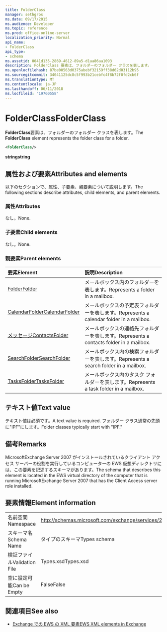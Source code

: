 ```yaml
---
title: FolderClass
manager: sethgros
ms.date: 09/17/2015
ms.audience: Developer
ms.topic: reference
ms.prod: office-online-server
localization_priority: Normal
api_name:
- FolderClass
api_type:
- schema
ms.assetid: 0041d135-2869-4612-89a5-d1aa86aa1093
description: FolderClass 要素は、フォルダーのフォルダー クラスを表します。
ms.openlocfilehash: 87be00563d0375abebf32159ff38d62d03112b95
ms.sourcegitcommit: 34041125dc8c5f993b21cebfc4f8b72f0fd2cb6f
ms.translationtype: MT
ms.contentlocale: ja-JP
ms.lasthandoff: 06/11/2018
ms.locfileid: "19760558"
---
```

# <a name="folderclass"></a><span data-ttu-id="41019-103">FolderClass</span><span class="sxs-lookup"><span data-stu-id="41019-103">FolderClass</span></span>

<span data-ttu-id="41019-104">**FolderClass**要素は、フォルダーのフォルダー クラスを表します。</span><span class="sxs-lookup"><span data-stu-id="41019-104">The **FolderClass** element represents the folder class for a folder.</span></span> 
  
```xml
<FolderClass/>
```

 <span data-ttu-id="41019-105">**string**</span><span class="sxs-lookup"><span data-stu-id="41019-105">**string**</span></span>
## <a name="attributes-and-elements"></a><span data-ttu-id="41019-106">属性および要素</span><span class="sxs-lookup"><span data-stu-id="41019-106">Attributes and elements</span></span>

<span data-ttu-id="41019-107">以下のセクションで、属性、子要素、親要素について説明します。</span><span class="sxs-lookup"><span data-stu-id="41019-107">The following sections describe attributes, child elements, and parent elements.</span></span>
  
### <a name="attributes"></a><span data-ttu-id="41019-108">属性</span><span class="sxs-lookup"><span data-stu-id="41019-108">Attributes</span></span>

<span data-ttu-id="41019-109">なし。</span><span class="sxs-lookup"><span data-stu-id="41019-109">None.</span></span>
  
### <a name="child-elements"></a><span data-ttu-id="41019-110">子要素</span><span class="sxs-lookup"><span data-stu-id="41019-110">Child elements</span></span>

<span data-ttu-id="41019-111">なし。</span><span class="sxs-lookup"><span data-stu-id="41019-111">None.</span></span>
  
### <a name="parent-elements"></a><span data-ttu-id="41019-112">親要素</span><span class="sxs-lookup"><span data-stu-id="41019-112">Parent elements</span></span>

|<span data-ttu-id="41019-113">**要素**</span><span class="sxs-lookup"><span data-stu-id="41019-113">**Element**</span></span>|<span data-ttu-id="41019-114">**説明**</span><span class="sxs-lookup"><span data-stu-id="41019-114">**Description**</span></span>|
|:-----|:-----|
|[<span data-ttu-id="41019-115">Folder</span><span class="sxs-lookup"><span data-stu-id="41019-115">Folder</span></span>](folder.md) <br/> |<span data-ttu-id="41019-116">メールボックス内のフォルダーを表します。</span><span class="sxs-lookup"><span data-stu-id="41019-116">Represents a folder in a mailbox.</span></span>  <br/> |
|[<span data-ttu-id="41019-117">CalendarFolder</span><span class="sxs-lookup"><span data-stu-id="41019-117">CalendarFolder</span></span>](calendarfolder.md) <br/> |<span data-ttu-id="41019-118">メールボックスの予定表フォルダーを表します。</span><span class="sxs-lookup"><span data-stu-id="41019-118">Represents a calendar folder in a mailbox.</span></span>  <br/> |
|[<span data-ttu-id="41019-119">メッセージ</span><span class="sxs-lookup"><span data-stu-id="41019-119">ContactsFolder</span></span>](contactsfolder.md) <br/> |<span data-ttu-id="41019-120">メールボックスの連絡先フォルダーを表します。</span><span class="sxs-lookup"><span data-stu-id="41019-120">Represents a contacts folder in a mailbox.</span></span>  <br/> |
|[<span data-ttu-id="41019-121">SearchFolder</span><span class="sxs-lookup"><span data-stu-id="41019-121">SearchFolder</span></span>](searchfolder.md) <br/> |<span data-ttu-id="41019-122">メールボックス内の検索フォルダーを表します。</span><span class="sxs-lookup"><span data-stu-id="41019-122">Represents a search folder in a mailbox.</span></span>  <br/> |
|[<span data-ttu-id="41019-123">TasksFolder</span><span class="sxs-lookup"><span data-stu-id="41019-123">TasksFolder</span></span>](tasksfolder.md) <br/> |<span data-ttu-id="41019-124">メールボックス内のタスク フォルダーを表します。</span><span class="sxs-lookup"><span data-stu-id="41019-124">Represents a task folder in a mailbox.</span></span>  <br/> |
   
## <a name="text-value"></a><span data-ttu-id="41019-125">テキスト値</span><span class="sxs-lookup"><span data-stu-id="41019-125">Text value</span></span>

<span data-ttu-id="41019-126">テキスト値は必須です。</span><span class="sxs-lookup"><span data-stu-id="41019-126">A text value is required.</span></span> <span data-ttu-id="41019-127">フォルダー クラス通常の先頭に"IPF"にします。</span><span class="sxs-lookup"><span data-stu-id="41019-127">Folder classes typically start with "IPF."</span></span>
  
## <a name="remarks"></a><span data-ttu-id="41019-128">備考</span><span class="sxs-lookup"><span data-stu-id="41019-128">Remarks</span></span>

<span data-ttu-id="41019-129">MicrosoftExchange Server 2007 がインストールされているクライアント アクセス サーバーの役割を実行しているコンピューターの EWS 仮想ディレクトリには、この要素を記述するスキーマがあります。</span><span class="sxs-lookup"><span data-stu-id="41019-129">The schema that describes this element is located in the EWS virtual directory of the computer that is running MicrosoftExchange Server 2007 that has the Client Access server role installed.</span></span>
  
## <a name="element-information"></a><span data-ttu-id="41019-130">要素情報</span><span class="sxs-lookup"><span data-stu-id="41019-130">Element information</span></span>

|||
|:-----|:-----|
|<span data-ttu-id="41019-131">名前空間</span><span class="sxs-lookup"><span data-stu-id="41019-131">Namespace</span></span>  <br/> |http://schemas.microsoft.com/exchange/services/2006/types  <br/> |
|<span data-ttu-id="41019-132">スキーマ名</span><span class="sxs-lookup"><span data-stu-id="41019-132">Schema Name</span></span>  <br/> |<span data-ttu-id="41019-133">タイプのスキーマ</span><span class="sxs-lookup"><span data-stu-id="41019-133">Types schema</span></span>  <br/> |
|<span data-ttu-id="41019-134">検証ファイル</span><span class="sxs-lookup"><span data-stu-id="41019-134">Validation File</span></span>  <br/> |<span data-ttu-id="41019-135">Types.xsd</span><span class="sxs-lookup"><span data-stu-id="41019-135">Types.xsd</span></span>  <br/> |
|<span data-ttu-id="41019-136">空に設定可能</span><span class="sxs-lookup"><span data-stu-id="41019-136">Can be Empty</span></span>  <br/> |<span data-ttu-id="41019-137">False</span><span class="sxs-lookup"><span data-stu-id="41019-137">False</span></span>  <br/> |
   
## <a name="see-also"></a><span data-ttu-id="41019-138">関連項目</span><span class="sxs-lookup"><span data-stu-id="41019-138">See also</span></span>



- [<span data-ttu-id="41019-139">Exchange での EWS の XML 要素</span><span class="sxs-lookup"><span data-stu-id="41019-139">EWS XML elements in Exchange</span></span>](ews-xml-elements-in-exchange.md)

